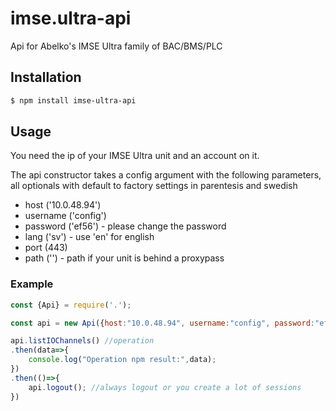 imse.ultra-api
==============

Api for Abelko's IMSE Ultra family of BAC/BMS/PLC

## Installation

```sh
$ npm install imse-ultra-api
```

## Usage

You need the ip of your IMSE Ultra unit and an account on it.

The api constructor takes a config argument with the following parameters, all optionals with default to factory settings in parentesis and swedish
* host ('10.0.48.94')
* username ('config')
* password ('ef56') - please change the password
* lang ('sv') - use 'en' for english
* port (443) 
* path ('') - path if your unit is behind a proxypass

### Example
```js
const {Api} = require('.');

const api = new Api({host:"10.0.48.94", username:"config", password:"ef56", lang:"sv"});

api.listIOChannels() //operation
.then(data=>{
    console.log("Operation npm result:",data);
})
.then(()=>{
    api.logout(); //always logout or you create a lot of sessions
})
```